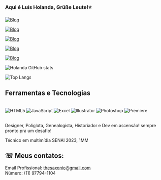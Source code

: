 ### Aqui é Luís Holanda, Grüße Leute!⭐

[![Blog](https://img.shields.io/badge/LinkedIn-0077B5?style=for-the-badge&logo=linkedin&logoColor=white)](https://www.linkedin.com/in/lu%C3%ADsmiguelteixeiraoficial/)

[![Blog](https://img.shields.io/badge/Instagram-E4405F?style=for-the-badge&logo=instagram&logoColor=white)](https://www.instagram.com/luis_vanholland_/?next=%2F)

[![Blog](https://img.shields.io/badge/-Behance-blue?style=for-the-badge&logo=behance&logoColor=white)](https://www.behance.net/diewillem)

[![Blog](https://img.shields.io/badge/Steam-000000?style=for-the-badge&logo=steam&logoColor=white)](https://steamcommunity.com/id/GermanicBoi/)

[![Blog](https://img.shields.io/badge/Battle.net-000?style=for-the-badge&logo=battle.net&logoColor=148EFF)](https://steamcommunity.com/id/GermanicBoi/)

![Holanda GitHub stats](https://github-readme-stats.vercel.app/api?username=LuisDeHolanda&show_icons=true&theme=tokyonight)

![Top Langs](https://github-readme-stats.vercel.app/api/top-langs/?username=LuisDeHolanda&layout=compact)

## Ferramentas e Tecnologias

<div style="display: inline_block"><br/>
<img align="center" alt=HTML5 src="https://img.shields.io/badge/HTML5-E34F26?style=for-the-badge&logo=html5&logoColor=white"/>
<img align="center" alt=JavaScript src="https://img.shields.io/badge/JavaScript-F7DF1E?style=for-the-badge&logo=javascript&logoColor=black"/>
<img align="center" alt=Excel src="https://img.shields.io/badge/Microsoft_Excel-217346?style=for-the-badge&logo=microsoft-excel&logoColor=white"/>
<img align="center" alt=Illustrator src="https://img.shields.io/badge/Adobe%20Illustrator-FF9A00?style=for-the-badge&logo=adobe%20illustrator&logoColor=white"/>
<img align="center" alt=Photoshop src="https://img.shields.io/badge/Adobe%20Photoshop-31A8FF?style=for-the-badge&logo=Adobe%20Photoshop&logoColor=black"/>
<img align="center" alt=Premiere src="https://img.shields.io/badge/Adobe%20Premiere%20Pro-9999FF?style=for-the-badge&logo=Adobe%20Premiere%20Pro&logoColor=white"/>

</div><br/>

Designer, Poliglota, Genealogista, Historiador e Dev em ascensão! sempre pronto pra um desafio!

Técnico em multimídia SENAI 2023, 1MM
## ☏ Meus contatos:

Email Profissional: thesaxonic@gmail.com<br>
Número: (11) 97794-1104<br>
